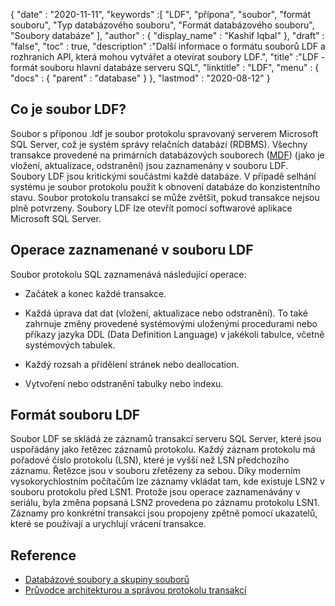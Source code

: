 {
  "date" : "2020-11-11",
  "keywords" :[ "LDF", "přípona", "soubor", "formát souboru", "Typ databázového souboru", "Formát databázového souboru", "Soubory databáze" ],
  "author" : {
    "display_name" : "Kashif Iqbal"
},
  "draft" : "false",
  "toc" : true,
  "description" :"Další informace o formátu souborů LDF a rozhraních API, která mohou vytvářet a otevírat soubory LDF.",
  "title" :"LDF - formát souboru hlavní databáze serveru SQL",
  "linktitle" : "LDF",
  "menu" : {
    "docs" : {
      "parent" : "database"
}
},
  "lastmod" : "2020-08-12"
}

## Co je soubor LDF?

Soubor s příponou .ldf je soubor protokolu spravovaný serverem Microsoft SQL Server, což je systém správy relačních databází (RDBMS). Všechny transakce provedené na primárních databázových souborech ([MDF](/cs/database/mdf/)) (jako je vložení, aktualizace, odstranění) jsou zaznamenány v souboru LDF. Soubory LDF jsou kritickými součástmi každé databáze. V případě selhání systému je soubor protokolu použit k obnovení databáze do konzistentního stavu. Soubor protokolu transakcí se může zvětšit, pokud transakce nejsou plně potvrzeny. Soubory LDF lze otevřít pomocí softwarové aplikace Microsoft SQL Server.

## Operace zaznamenané v souboru LDF

Soubor protokolu SQL zaznamenává následující operace:

* Začátek a konec každé transakce.

* Každá úprava dat dat (vložení, aktualizace nebo odstranění). To také zahrnuje změny provedené systémovými uloženými procedurami nebo příkazy jazyka DDL (Data Definition Language) v jakékoli tabulce, včetně systémových tabulek.

* Každý rozsah a přidělení stránek nebo deallocation.

* Vytvoření nebo odstranění tabulky nebo indexu.

## Formát souboru LDF

Soubor LDF se skládá ze záznamů transakcí serveru SQL Server, které jsou uspořádány jako řetězec záznamů protokolu. Každý záznam protokolu má pořadové číslo protokolu (LSN), které je vyšší než LSN předchozího záznamu. Řetězce jsou v souboru zřetězeny za sebou. Díky moderním vysokorychlostním počítačům lze záznamy vkládat tam, kde existuje LSN2 v souboru protokolu před LSN1. Protože jsou operace zaznamenávány v seriálu, byla změna popsaná LSN2 provedena po záznamu protokolu LSN1. Záznamy pro konkrétní transakci jsou propojeny zpětně pomocí ukazatelů, které se používají a urychlují vrácení transakce.
 

## Reference

* [Databázové soubory a skupiny souborů](https://learn.microsoft.com/en-us/sql/relational-databases/databases/database-files-and-filegroups?view=sql-server-ver15)
* [Průvodce architekturou a správou protokolu transakcí](https://learn.microsoft.com/en-us/sql/relational-databases/sql-server-transaction-log-architecture-and-management-guide?view=sql-server-ver15)
